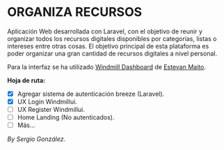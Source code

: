 # ORGANIZA RECURSOS
Aplicación Web desarrollada con Laravel, con el objetivo de reunir y organizar todos los recursos digitales disponibles por categorías, listas o intereses entre otras cosas. El objetivo principal de esta plataforma es poder organizar una gran cantidad de recursos digitales a nivel personal.

Para la interfaz se ha utilizado [Windmill Dashboard](https://windmillui.com/) de [Estevan Maito](https://twitter.com/estevanmaito).

**Hoja de ruta:**
- [x] Agregar sistema de autenticación breeze (Laravel).
- [x] UX Login Windmillui.
- [ ] UX Register Windmillui.
- [ ] Home Landing (No autenticados).
- [ ] Más...

_By Sergio González._
